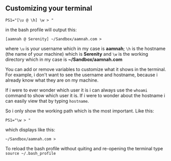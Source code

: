 Customizing your terminal
----

```
PS1="[\u @ \h] \w > "
```
in the bash profile will output this:
```
[aamnah @ Serenity] ~/Sandbox/aamnah.com >
```
where 
``\u`` is your username which in my case is **aamnah**;
``\h`` is the hostname (the name of your machine) which is **Serenity** and ``\w`` is the working directory which in my case is **~/Sandbox/aamnah.com**

You can add or remove variables to customize what it shows in the terminal. For example, i don't want to see the username and hostname, because i already know what they are on my machine.

If i were to ever wonder which user it is i can always use the ``whoami`` command to show which user it is. If i were to wonder about the hostname i can easily view that by typing ``hostname``.

So i only show the working path which is the most important. Like this:

```
PS1="\w > "
```
which displays like this:
```
~/Sandbox/aamnah.com > 
```



To reload the bash profile without quiting and re-opening the terminal type ``source ~/.bash_profile``
